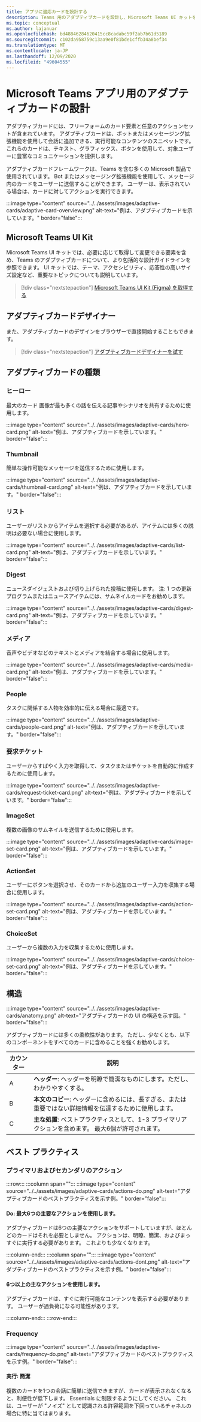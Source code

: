 ```yaml
---
title: アプリに適応カードを設計する
description: Teams 用のアダプティブカードを設計し、Microsoft Teams UI キットを取得する方法について説明します。
ms.topic: conceptual
ms.author: lajanuar
ms.openlocfilehash: bd48846284620415cc8cadabc59f2ab7b61d5189
ms.sourcegitcommit: c102da958759c13aa9e0f81bde1cffb34a8bef34
ms.translationtype: MT
ms.contentlocale: ja-JP
ms.lasthandoff: 12/09/2020
ms.locfileid: "49604555"
---
```

# <a name="designing-adaptive-cards-for-your-microsoft-teams-app"></a>Microsoft Teams アプリ用のアダプティブカードの設計

アダプティブカードには、フリーフォームのカード要素と任意のアクションセットが含まれています。 アダプティブカードは、ボットまたはメッセージング拡張機能を使用して会話に追加できる、実行可能なコンテンツのスニペットです。 これらのカードは、テキスト、グラフィックス、ボタンを使用して、対象ユーザーに豊富なコミュニケーションを提供します。

アダプティブカードフレームワークは、Teams を含む多くの Microsoft 製品で使用されています。 Bot またはメッセージング拡張機能を使用して、メッセージ内のカードをユーザーに送信することができます。 ユーザーは、表示されている場合は、カードに対してアクションを実行できます。

:::image type="content" source="../../assets/images/adaptive-cards/adaptive-card-overview.png" alt-text="例は、アダプティブカードを示しています。" border="false":::

## <a name="microsoft-teams-ui-kit"></a>Microsoft Teams UI Kit

Microsoft Teams UI キットでは、必要に応じて取得して変更できる要素を含め、Teams のアダプティブカードについて、より包括的な設計ガイドラインを参照できます。 UI キットでは、テーマ、アクセシビリティ、応答性の高いサイズ設定など、重要なトピックについても説明しています。

> [!div class="nextstepaction"]
> [Microsoft Teams UI Kit (Figma) を取得する](https://www.figma.com/community/file/916836509871353159)

## <a name="adaptive-cards-designer"></a>アダプティブカードデザイナー

また、アダプティブカードのデザインをブラウザーで直接開始することもできます。

> [!div class="nextstepaction"]
> [アダプティブカードデザイナーを試す](https://adaptivecards.io/designer/)

## <a name="types-of-adaptive-cards"></a>アダプティブカードの種類

### <a name="hero"></a>ヒーロー

最大のカード 画像が最も多くの話を伝える記事やシナリオを共有するために使用します。

:::image type="content" source="../../assets/images/adaptive-cards/hero-card.png" alt-text="例は、アダプティブカードを示しています。" border="false":::

### <a name="thumbnail"></a>Thumbnail

簡単な操作可能なメッセージを送信するために使用します。

:::image type="content" source="../../assets/images/adaptive-cards/thumbnail-card.png" alt-text="例は、アダプティブカードを示しています。" border="false":::

### <a name="list"></a>リスト

ユーザーがリストからアイテムを選択する必要があるが、アイテムには多くの説明は必要ない場合に使用します。

:::image type="content" source="../../assets/images/adaptive-cards/list-card.png" alt-text="例は、アダプティブカードを示しています。" border="false":::

### <a name="digest"></a>Digest

ニュースダイジェストおよび切り上げられた投稿に使用します。 注: 1 つの更新プログラムまたはニュースアイテムには、サムネイルカードをお勧めします。

:::image type="content" source="../../assets/images/adaptive-cards/digest-card.png" alt-text="例は、アダプティブカードを示しています。" border="false":::

### <a name="media"></a>メディア

音声やビデオなどのテキストとメディアを結合する場合に使用します。

:::image type="content" source="../../assets/images/adaptive-cards/media-card.png" alt-text="例は、アダプティブカードを示しています。" border="false":::

### <a name="people"></a>People

タスクに関係する人物を効率的に伝える場合に最適です。

:::image type="content" source="../../assets/images/adaptive-cards/people-card.png" alt-text="例は、アダプティブカードを示しています。" border="false":::

### <a name="request-ticket"></a>要求チケット

ユーザーからすばやく入力を取得して、タスクまたはチケットを自動的に作成するために使用します。

:::image type="content" source="../../assets/images/adaptive-cards/request-ticket-card.png" alt-text="例は、アダプティブカードを示しています。" border="false":::

### <a name="imageset"></a>ImageSet

複数の画像のサムネイルを送信するために使用します。

:::image type="content" source="../../assets/images/adaptive-cards/image-set-card.png" alt-text="例は、アダプティブカードを示しています。" border="false":::

### <a name="actionset"></a>ActionSet

ユーザーにボタンを選択させ、そのカードから追加のユーザー入力を収集する場合に使用します。

:::image type="content" source="../../assets/images/adaptive-cards/action-set-card.png" alt-text="例は、アダプティブカードを示しています。" border="false":::

### <a name="choiceset"></a>ChoiceSet

ユーザーから複数の入力を収集するために使用します。

:::image type="content" source="../../assets/images/adaptive-cards/choice-set-card.png" alt-text="例は、アダプティブカードを示しています。" border="false":::

## <a name="anatomy"></a>構造

:::image type="content" source="../../assets/images/adaptive-cards/anatomy.png" alt-text="アダプティブカードの UI の構造を示す図。" border="false":::

アダプティブカードには多くの柔軟性があります。 ただし、少なくとも、以下のコンポーネントをすべてのカードに含めることを強くお勧めします。

|カウンター|説明|
|----------|-----------|
|A|**ヘッダー**: ヘッダーを明瞭で簡潔なものにします。ただし、わかりやすくする。|
|B|**本文のコピー**: ヘッダーに含めるには、長すぎる、または重要ではない詳細情報を伝達するために使用します。|
|C|**主な処置**: ベストプラクティスとして、1-3 プライマリアクションを含めます。 最大6個が許可されます。|

## <a name="best-practices"></a>ベスト プラクティス

### <a name="primary-and-secondary-actions"></a>プライマリおよびセカンダリのアクション

:::row:::
   :::column span="":::
:::image type="content" source="../../assets/images/adaptive-cards/actions-do.png" alt-text="アダプティブカードのベストプラクティスを示す例。" border="false":::

#### <a name="do-use-up-to-six-primary-actions"></a>Do: 最大6つの主要なアクションを使用します。

アダプティブカードは6つの主要なアクションをサポートしていますが、ほとんどのカードはそれを必要としません。 アクションは、明瞭、簡潔、およびまっすぐに実行する必要があります。 これよりも少なくなります。

   :::column-end:::
   :::column span="":::
:::image type="content" source="../../assets/images/adaptive-cards/actions-dont.png" alt-text="アダプティブカードのベストプラクティスを示す例。" border="false":::

#### <a name="dont-use-more-than-six-primary-actions"></a>6つ以上の主なアクションを使用します。

アダプティブカードは、すぐに実行可能なコンテンツを表示する必要があります。 ユーザーが過負荷になる可能性があります。

   :::column-end:::
:::row-end:::

### <a name="frequency"></a>Frequency

:::image type="content" source="../../assets/images/adaptive-cards/frequency-do.png" alt-text="アダプティブカードのベストプラクティスを示す例。" border="false":::

#### <a name="do-be-concise"></a>実行: 簡潔

複数のカードを1つの会話に簡単に送信できますが、カードが表示されなくなると、利便性が低下します。 Essentials に制限するようにしてください。 これは、ユーザーが "ノイズ" として認識される許容範囲を下回っているチャネルの場合に特に当てはまります。
